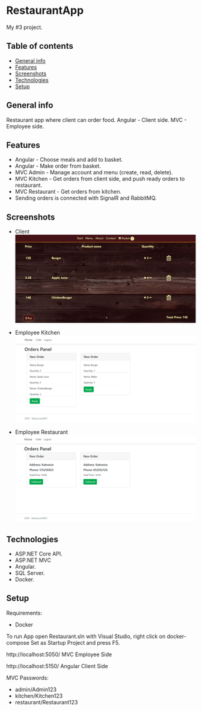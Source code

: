 # RestaurantApp

My #3 project.

## Table of contents

- [General info](#general-info)
- [Features](#features)
- [Screenshots](#screenshots)
- [Technologies](#technologies)
- [Setup](#setup)

## General info

Restaurant app where client can order food.
Angular - Client side.
MVC - Employee side.

## Features

- Angular - Choose meals and add to basket.
- Angular - Make order from basket.
- MVC Admin - Manage account and menu (create, read, delete).
- MVC Kitchen - Get orders from client side, and push ready orders to restaurant.
- MVC Restaurant - Get orders from kitchen.
- Sending orders is connected with SignalR and RabbitMQ.

## Screenshots

- Client
  ![Example client side](./img/exampleClientSide.png)

- Employee Kitchen
  ![Example client employee](./img/exampleKitchen.png)

- Employee Restaurant
  ![Example client employee](./img/exampleRestaurant.png)

## Technologies

- ASP.NET Core API.
- ASP.NET MVC
- Angular.
- SQL Server.
- Docker.

## Setup
Requirements:
* Docker

To run App open Restaurant.sln with Visual Studio, right click on docker-compose Set as Startup Project and press F5.

http://localhost:5050/ MVC Employee Side

http://localhost:5150/ Angular Client Side

MVC Passwords:

- admin/Admin123
- kitchen/Kitchen123
- restaurant/Restaurant123
